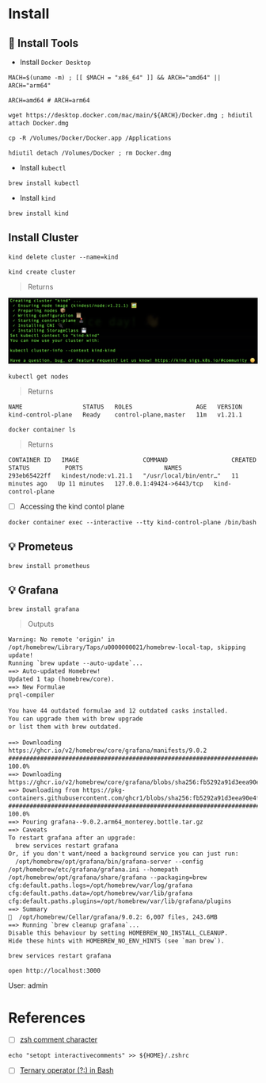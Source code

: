 # Install

## :toolbox: Install Tools

* Install `Docker Desktop`

```
MACH=$(uname -m) ; [[ $MACH = "x86_64" ]] && ARCH="amd64" || ARCH="arm64"
```

```
ARCH=amd64 # ARCH=arm64
```

```
wget https://desktop.docker.com/mac/main/${ARCH}/Docker.dmg ; hdiutil attach Docker.dmg
```

```
cp -R /Volumes/Docker/Docker.app /Applications
```

```
hdiutil detach /Volumes/Docker ; rm Docker.dmg
```

* Install `kubectl`
```
brew install kubectl
```

* Install `kind`

```
brew install kind
```

## Install Cluster

```
kind delete cluster --name=kind
```

```
kind create cluster
```
> Returns

<img src="../images/kind-kind.png" width=900 > </img>

```
kubectl get nodes
```
> Returns
```
NAME                 STATUS   ROLES                  AGE   VERSION
kind-control-plane   Ready    control-plane,master   11m   v1.21.1
```

```
docker container ls
```
> Returns
```
CONTAINER ID   IMAGE                  COMMAND                  CREATED          STATUS          PORTS                       NAMES
293eb65422ff   kindest/node:v1.21.1   "/usr/local/bin/entr…"   11 minutes ago   Up 11 minutes   127.0.0.1:49424->6443/tcp   kind-control-plane
```

- [ ] Accessing the kind contol plane

```
docker container exec --interactive --tty kind-control-plane /bin/bash
```

## :bulb: Prometeus

```
brew install prometheus
```

## :bulb: Grafana

```
brew install grafana
```
> Outputs
```
Warning: No remote 'origin' in /opt/homebrew/Library/Taps/u0000000021/homebrew-local-tap, skipping update!
Running `brew update --auto-update`...
==> Auto-updated Homebrew!
Updated 1 tap (homebrew/core).
==> New Formulae
prql-compiler

You have 44 outdated formulae and 12 outdated casks installed.
You can upgrade them with brew upgrade
or list them with brew outdated.

==> Downloading https://ghcr.io/v2/homebrew/core/grafana/manifests/9.0.2
######################################################################## 100.0%
==> Downloading https://ghcr.io/v2/homebrew/core/grafana/blobs/sha256:fb5292a91d3eea90e4f82d2b9875442399d0d99b1eff51a1e18ca47ad687ef5b
==> Downloading from https://pkg-containers.githubusercontent.com/ghcr1/blobs/sha256:fb5292a91d3eea90e4f82d2b9875442399d0d99b1eff51a1e18ca47
######################################################################## 100.0%
==> Pouring grafana--9.0.2.arm64_monterey.bottle.tar.gz
==> Caveats
To restart grafana after an upgrade:
  brew services restart grafana
Or, if you don't want/need a background service you can just run:
  /opt/homebrew/opt/grafana/bin/grafana-server --config /opt/homebrew/etc/grafana/grafana.ini --homepath /opt/homebrew/opt/grafana/share/grafana --packaging=brew cfg:default.paths.logs=/opt/homebrew/var/log/grafana cfg:default.paths.data=/opt/homebrew/var/lib/grafana cfg:default.paths.plugins=/opt/homebrew/var/lib/grafana/plugins
==> Summary
🍺  /opt/homebrew/Cellar/grafana/9.0.2: 6,007 files, 243.6MB
==> Running `brew cleanup grafana`...
Disable this behaviour by setting HOMEBREW_NO_INSTALL_CLEANUP.
Hide these hints with HOMEBREW_NO_ENV_HINTS (see `man brew`).
```

```
brew services restart grafana
```

```
open http://localhost:3000
```

User: admin 

# References

- [ ] [zsh comment character](https://apple.stackexchange.com/questions/405246/zsh-comment-character)

```
echo "setopt interactivecomments" >> ${HOME}/.zshrc
```

- [ ] [Ternary operator (?:) in Bash](https://stackoverflow.com/questions/3953645/ternary-operator-in-bash)
